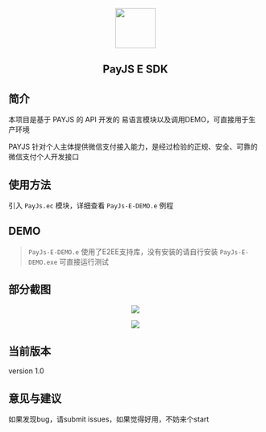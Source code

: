 <p align="center">
    <img src="https://payjs.cn/static/images/logo.png" width=80 />
</p>
<h2 align="center">PayJS E SDK</h2>

## 简介

本项目是基于 PAYJS 的 API 开发的 易语言模块以及调用DEMO，可直接用于生产环境

PAYJS 针对个人主体提供微信支付接入能力，是经过检验的正规、安全、可靠的微信支付个人开发接口

## 使用方法

引入 `PayJs.ec` 模块，详细查看 `PayJs-E-DEMO.e` 例程

## DEMO

> `PayJs-E-DEMO.e` 使用了E2EE支持库，没有安装的请自行安装
> `PayJs-E-DEMO.exe` 可直接运行测试

## 部分截图

<p align="center">
    <img src="https://github.com/nethuige/PayJs-E-SDK/blob/master/screenshots/demo.png" />
</p>

<p align="center">
    <img src="https://github.com/nethuige/PayJs-E-SDK/blob/master/screenshots/ec.png" />
</p>

## 当前版本
version 1.0

## 意见与建议
如果发现bug，请submit issues，如果觉得好用，不妨来个start

